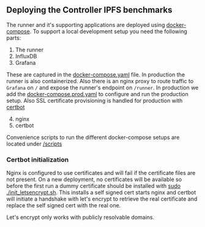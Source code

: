 ## Deploying the Controller IPFS benchmarks

The runner and it's supporting applications are deployed using [docker-compose](https://docs.docker.com/compose/reference/overview/#command-options-overview-and-help). To support a local development setup you need the following  parts:
1. The runner
2. InfluxDB
3. Grafana

These are captured in the [docker-compose.yaml](docker-compose.yaml) file.
In production the runner is also containerized. Also there is an nginx proxy to route traffic to `Grafana` on `/` and expose the runner's endpoint on `/runner`.
In production we add the [docker-compose.prod.yaml](docker-compose.prod.yaml) to configure and run the production setup. Also SSL certificate provisioning is handled for production with [certbot](https://github.com/certbot/certbot)

4. nginx
5. certbot

Convenience scripts to run the different docker-compose setups are located under [/scripts](/scripts/README.md)

### Certbot initialization
Nginx is configured to use certificates and will fail if the certificate files are not present. On a new deployment, no certificates will be available so before the first run a dummy certificate should be installed with [sudo ./init_letsencrypt.sh](./init_letsencrypt.sh). This installs a self signed cert starts nginx and certbot will initiate a handshake with let's encrypt to retrieve the real certificate and replace the self signed cert with the real one.

Let's encrypt only works with publicly resolvable domains.